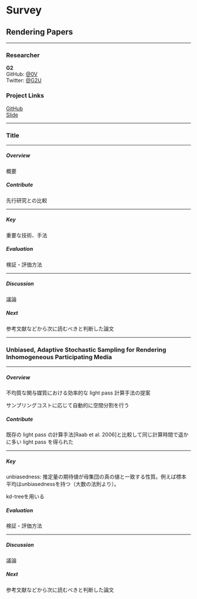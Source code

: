 # Survey

## Rendering Papers

---

### Researcher

**G2**  
GitHub: [@0V](https://github.com/0V)  
Twitter: [@G2U](https://twitter.com/G2U)  

### Project Links

[GitHub](https://github.com/0V/survey-paper-rendering)  
[Slide](https://gitpitch.com/0V/survey-paper-rendering)  


---

### Title

---

##### Overview

概要

##### Contribute

先行研究との比較

--- 

##### Key

重要な技術、手法

##### Evaluation

検証・評価方法

---

##### Discussion

議論

##### Next

参考文献などから次に読むべきと判断した論文

---

### Unbiased, Adaptive Stochastic Sampling for Rendering Inhomogeneous Participating Media

---

##### Overview

不均質な関与媒質における効率的な light pass 計算手法の提案

サンプリングコストに応じて自動的に空間分割を行う

##### Contribute

既存の light pass の計算手法[Raab et al. 2006]と比較して同じ計算時間で遥かに多い light pass を得られた

--- 

##### Key

unbiasedness: 推定量の期待値が母集団の真の値と一致する性質。例えば標本平均はunbiasednessを持つ（大数の法則より）。


kd-treeを用いる


##### Evaluation

検証・評価方法

---

##### Discussion

議論

##### Next

参考文献などから次に読むべきと判断した論文


